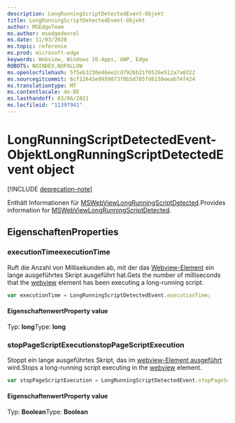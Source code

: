 ```yaml
---
description: LongRunningScriptDetectedEvent-Objekt
title: LongRunningScriptDetectedEvent-Objekt
author: MSEdgeTeam
ms.author: msedgedevrel
ms.date: 11/03/2020
ms.topic: reference
ms.prod: microsoft-edge
keywords: Webview, Windows 10-Apps, UWP, Edge
ROBOTS: NOINDEX,NOFOLLOW
ms.openlocfilehash: 5f5eb3230e46ee2cd7926b21f6526e512a7a0322
ms.sourcegitcommit: 6cf12643e9959873f8b5d785fd6158eeab74f424
ms.translationtype: MT
ms.contentlocale: de-DE
ms.lasthandoff: 03/06/2021
ms.locfileid: "11397941"
---
```

# <a name="longrunningscriptdetectedevent-object"></a><span data-ttu-id="83e17-104">LongRunningScriptDetectedEvent-Objekt</span><span class="sxs-lookup"><span data-stu-id="83e17-104">LongRunningScriptDetectedEvent object</span></span>  

[!INCLUDE [deprecation-note](../includes/deprecation-note.md)]  

<span data-ttu-id="83e17-105">Enthält Informationen für [MSWebViewLongRunningScriptDetected](../webview/index.md#mswebviewlongrunningscriptdetected).</span><span class="sxs-lookup"><span data-stu-id="83e17-105">Provides information for [MSWebViewLongRunningScriptDetected](../webview/index.md#mswebviewlongrunningscriptdetected).</span></span>  

## <a name="properties"></a><span data-ttu-id="83e17-106">Eigenschaften</span><span class="sxs-lookup"><span data-stu-id="83e17-106">Properties</span></span>  

### <a name="executiontime"></a><span data-ttu-id="83e17-107">executionTime</span><span class="sxs-lookup"><span data-stu-id="83e17-107">executionTime</span></span>  

<span data-ttu-id="83e17-108">Ruft die Anzahl von Millisekunden ab, mit der das [Webview-Element](../webview/index.md) ein lange ausgeführtes Skript ausgeführt hat.</span><span class="sxs-lookup"><span data-stu-id="83e17-108">Gets the number of milliseconds that the [webview](../webview/index.md) element has been executing a long-running script.</span></span>  

```javascript
var executionTime = LongRunningScriptDetectedEvent.executionTime;
```  

#### <a name="property-value"></a><span data-ttu-id="83e17-109">Eigenschaftenwert</span><span class="sxs-lookup"><span data-stu-id="83e17-109">Property value</span></span>  

<span data-ttu-id="83e17-110">Typ: **long**</span><span class="sxs-lookup"><span data-stu-id="83e17-110">Type: **long**</span></span>  

### <a name="stoppagescriptexecution"></a><span data-ttu-id="83e17-111">stopPageScriptExecution</span><span class="sxs-lookup"><span data-stu-id="83e17-111">stopPageScriptExecution</span></span>  

<span data-ttu-id="83e17-112">Stoppt ein lange ausgeführtes Skript, das im [webview-Element ausgeführt](../webview/index.md) wird.</span><span class="sxs-lookup"><span data-stu-id="83e17-112">Stops a long-running script executing in the [webview](../webview/index.md) element.</span></span>  

```javascript
var stopPageScriptExecution = LongRunningScriptDetectedEvent.stopPageScriptExecution;
```  

#### <a name="property-value"></a><span data-ttu-id="83e17-113">Eigenschaftenwert</span><span class="sxs-lookup"><span data-stu-id="83e17-113">Property value</span></span>  

<span data-ttu-id="83e17-114">Typ: **Boolean**</span><span class="sxs-lookup"><span data-stu-id="83e17-114">Type: **Boolean**</span></span>  
